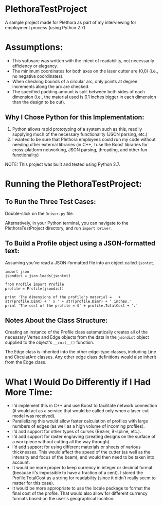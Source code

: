 # PlethoraTestProject
A sample project made for Plethora as part of my interviewing for employment process (using Python 2.7).


# Assumptions:
- This software was written with the intent of readability, not necessarily efficiency or elegancy.
- The minimum coordinates for both axes on the laser cutter are (0,0) (i.e., no negative coordinates).
- When checking bounds of a circular arc, only points at degree increments along the arc are checked.
- The specified padding amount is split between both sides of each dimension (i.e., the material used is 0.1 inches bigger in each dimension than the design to be cut).


## Why I Chose Python for this Implementation:
1. Python allows rapid prototyping of a system such as this, readily supplying much of the necessary functionality (JSON parsing, etc.)
2. I wanted to be sure that Plethora employees could run my code without needing other external libraries (in C++, I use the Boost libraries for cross-platform networking, JSON parsing, threading, and other fun functionality)

NOTE:  This project was built and tested using Python 2.7.


# Running the PlethoraTestProject:
## To Run the Three Test Cases:
Double-click on the `Driver.py` file.

Alternatively, in your Python terminal, you can navigate to the PlethoraTestProject directory, and run `import Driver`.

## To Build a Profile object using a JSON-formatted text:
Assuming you've read a JSON-formatted file into an object called `jsontxt`,
```
import json
jsondict = json.loads(jsontxt)

from Profile import Profile
profile = Profile(jsondict)

print 'The dimensions of the profile's material = ' + str(profile.DimX) + ' x ' + str(profile.DimY) + ' inches.'
print 'The cost of the profile = $' + profile.TotalCost + '.'
```

## Notes About the Class Structure:
Creating an instance of the Profile class automatically creates all of the necessary Vertex and Edge objects from the data in the `jsondict` object supplied to the object's `__init__()` function.  

The Edge class is inherited into the other edge-type classes, including Line and CircularArc classes.  Any other edge class definitions would also inherit from the Edge class.



# What I Would Do Differently if I Had More Time:
- I'd implement this in C++ and use Boost to facilitate network connection (it would act as a service that would be called only when a laser-cut model was received).
- Parallelizing this would allow faster calculation of profiles with large numbers of edges (as well as a high volume of incoming profiles).
- I'd add support for other types of curves (Bezier, B-spline, etc.).
- I'd add support for raster engraving (creating designs on the surface of a workpiece without cutting all the way through).
- I'd add support for using different materials or sheets of various thicknesses.  This would affect the speed of the cutter (as well as the intensity and focus of the beam), and would then need to be taken into account.
- It would be more proper to keep currency in integer or decimal format (because it's impossible to have a fraction of a cent).  I stored the Profile.TotalCost as a string for readability (since it didn't really seem to matter for this case).
- It would be more appropriate to use the locale package to format the final cost of the profile.  That would also allow for different currency formats based on the user's geographical location.
